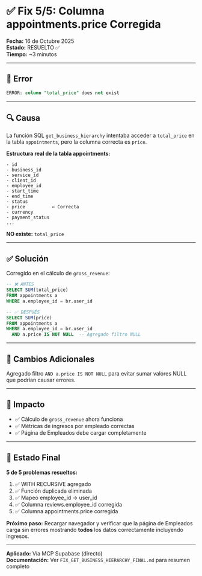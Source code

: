 # ✅ Fix 5/5: Columna appointments.price Corregida

**Fecha:** 16 de Octubre 2025  
**Estado:** RESUELTO ✅  
**Tiempo:** ~3 minutos

---

## 🐛 Error

```sql
ERROR: column "total_price" does not exist
```

---

## 🔍 Causa

La función SQL `get_business_hierarchy` intentaba acceder a `total_price` en la tabla `appointments`, pero la columna correcta es `price`.

**Estructura real de la tabla appointments:**
```
- id
- business_id
- service_id
- client_id
- employee_id
- start_time
- end_time
- status
- price          ← Correcta
- currency
- payment_status
...
```

**NO existe:** `total_price`

---

## ✅ Solución

Corregido en el cálculo de `gross_revenue`:

```sql
-- ❌ ANTES
SELECT SUM(total_price) 
FROM appointments a
WHERE a.employee_id = br.user_id

-- ✅ DESPUÉS
SELECT SUM(price) 
FROM appointments a
WHERE a.employee_id = br.user_id
  AND a.price IS NOT NULL  -- Agregado filtro NULL
```

---

## 📝 Cambios Adicionales

Agregado filtro `AND a.price IS NOT NULL` para evitar sumar valores NULL que podrían causar errores.

---

## 🎯 Impacto

- ✅ Cálculo de `gross_revenue` ahora funciona
- ✅ Métricas de ingresos por empleado correctas
- ✅ Página de Empleados debe cargar completamente

---

## 🚀 Estado Final

**5 de 5 problemas resueltos:**
1. ✅ WITH RECURSIVE agregado
2. ✅ Función duplicada eliminada
3. ✅ Mapeo employee_id → user_id
4. ✅ Columna reviews.employee_id corregida
5. ✅ Columna appointments.price corregida

**Próximo paso:** Recargar navegador y verificar que la página de Empleados carga sin errores mostrando **todos** los datos correctamente incluyendo ingresos.

---

**Aplicado:** Vía MCP Supabase (directo)  
**Documentación:** Ver `FIX_GET_BUSINESS_HIERARCHY_FINAL.md` para resumen completo
